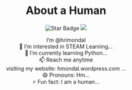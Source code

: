 <h1 align="center">About a Human </h1>

<div align="center">

<img src="https://img.shields.io/static/v1?label=%F0%9F%8C%9F&message=If%20Useful&style=style=flat&color=BC4E99" alt="Star Badge"/>
<!-- <a href="https://discord.com/invite/sp6eXC5BXr"><img src="https://img.shields.io/discord/733027681184251937.svg?style=flat&label=Join%20Community&color=7289DA" alt="Join Community Badge"/></a> -->
<a href="https://twitter.com/thehmondal" ><img src="https://img.shields.io/twitter/follow/thehmondal.svg?style=social" /> </a>
<br>

I’m @hrimondal  
👀 I’m interested in STEAM Learning...  
🌱 I’m currently learning Python...  
📫 Reach me anytime  
visiting my website: hmondal.wordpress.com ...  
😄 Pronouns: Hm...  
⚡ Fun fact: I am a human...  

</div>

